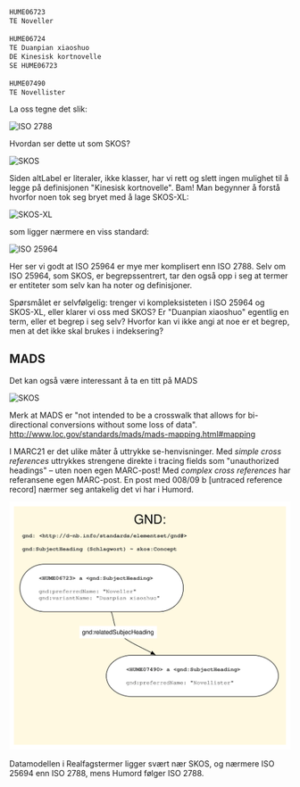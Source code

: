 <!--
Jeg husker fortsatt godt en diskusjon vi hadde på et av de første møtene om hva vi skulle mappe. Vi som kom fra Realfagstermer snakket om "begreper". Det samme gjorde Are, som hadde lest seg opp på SKOS, en veldig begrepssentrert modell. Unni derimot snakket om termer.

Det som ikke gikk opp for meg da var at det faktisk er et markant skille mellom datamodellen i Realfagstermer og Humord. Mens Realfagstermer er begrepsbasert og ligger nærmere SKOS og ISO 25694, er Humord termbasert og ligger nærmere ISO 2788. Grunnen til at jeg ikke la merke til det er at de to modellene i stor grad er kompatible. Det er lett å forestille seg hvordan to termer relatert gjennom en "SE"-relasjon er uttrykk for det samme underliggende begrepet, selv om begreper ikke er eksplisitt uttrykt i ISO 2788.

Men djevelen ligger som vanlig i detaljene. Det gikk et lys opp for meg da Grete skrev om note-felter på se-henvisninger. Disse er så sjeldne i Humord at jeg hadde oversett dem, men de finnes altså;
-->

	HUME06723
	TE Noveller

	HUME06724
	TE Duanpian xiaoshuo
	DE Kinesisk kortnovelle
	SE HUME06723

	HUME07490
	TE Novellister


La oss tegne det slik:

![ISO 2788](https://cdn.rawgit.com/danmichaelo/test/88e6882ff0266f06c47a1993b064d601dadbb337/iso2788.svg)

Hvordan ser dette ut som SKOS?

![SKOS](https://cdn.rawgit.com/danmichaelo/test/master/skos.svg)

Siden altLabel er literaler, ikke klasser, har vi rett og slett ingen mulighet til å legge på definisjonen "Kinesisk kortnovelle". Bam! Man begynner å forstå hvorfor noen tok seg bryet med å lage SKOS-XL:


![SKOS-XL](https://cdn.rawgit.com/danmichaelo/test/master/skosxl.svg)

som ligger nærmere en viss standard:

![ISO 25964](https://cdn.rawgit.com/danmichaelo/test/master/iso25964.svg)

Her ser vi godt at ISO 25964 er mye mer komplisert enn ISO 2788.
Selv om ISO 25964, som SKOS, er begrepssentrert, tar den også opp i seg at termer er entiteter som selv kan ha noter og definisjoner.

Spørsmålet er selvfølgelig: trenger vi kompleksisteten i ISO 25964 og SKOS-XL, eller klarer vi oss med SKOS? Er "Duanpian xiaoshuo" egentlig en term, eller et begrep i seg selv? Hvorfor kan vi ikke angi at noe er et begrep, men at det ikke skal brukes i indeksering?

## MADS

Det kan også være interessant å ta en titt på MADS

![SKOS](https://cdn.rawgit.com/danmichaelo/test/master/mads.svg)

Merk at MADS er "not intended to be a crosswalk that allows for bi-directional conversions without some loss of data". http://www.loc.gov/standards/mads/mads-mapping.html#mapping

I MARC21 er det ulike måter å uttrykke se-henvisninger. Med *simple cross references* uttrykkes strengene direkte i tracing fields som "unauthorized headings" – uten noen egen MARC-post! Med *complex cross references* har referansene egen MARC-post. En post med 008/09 b [untraced reference record] nærmer seg antakelig det vi har i Humord.

![SKOS](gnd.svg)




Datamodellen i Realfagstermer ligger svært nær SKOS, og nærmere ISO 25694 enn ISO 2788, mens Humord følger ISO 2788. 
